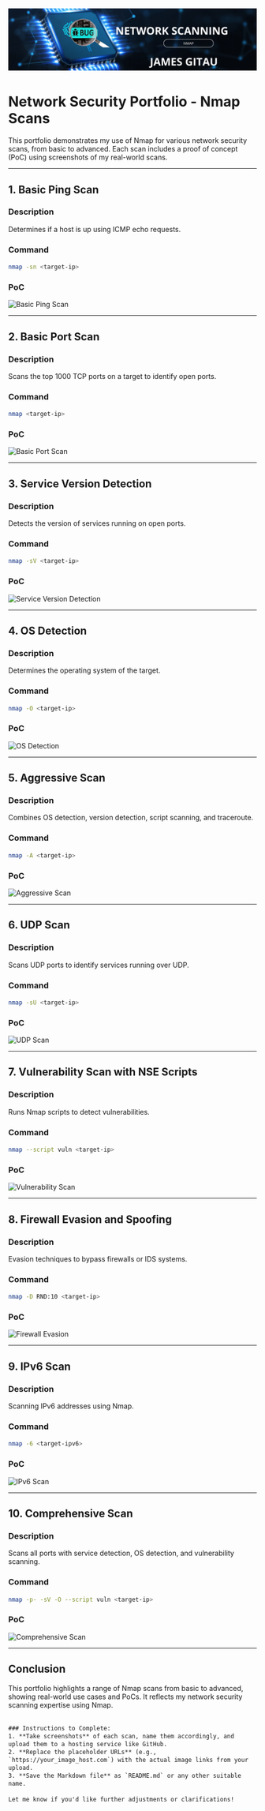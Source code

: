 # ![Network Security Scan Banner](https://github.com/jeymo092/Network-Scanning/blob/b8c576520a3d0621aad9c7a0a5429f372589b4ca/NETWORK%20SCANNING.png)

# Network Security Portfolio - Nmap Scans

This portfolio demonstrates my use of Nmap for various network security scans, from basic to advanced. Each scan includes a proof of concept (PoC) using screenshots of my real-world scans.

---

## 1. **Basic Ping Scan**

### Description
Determines if a host is up using ICMP echo requests.

### Command
```bash
nmap -sn <target-ip>
```

### PoC
![Basic Ping Scan](https://your_image_host.com/basic_ping_scan.png)

---

## 2. **Basic Port Scan**

### Description
Scans the top 1000 TCP ports on a target to identify open ports.

### Command
```bash
nmap <target-ip>
```

### PoC
![Basic Port Scan](https://your_image_host.com/port_scan.png)

---

## 3. **Service Version Detection**

### Description
Detects the version of services running on open ports.

### Command
```bash
nmap -sV <target-ip>
```

### PoC
![Service Version Detection](https://your_image_host.com/service_detection.png)

---

## 4. **OS Detection**

### Description
Determines the operating system of the target.

### Command
```bash
nmap -O <target-ip>
```

### PoC
![OS Detection](https://your_image_host.com/os_detection.png)

---

## 5. **Aggressive Scan**

### Description
Combines OS detection, version detection, script scanning, and traceroute.

### Command
```bash
nmap -A <target-ip>
```

### PoC
![Aggressive Scan](https://your_image_host.com/aggressive_scan.png)

---

## 6. **UDP Scan**

### Description
Scans UDP ports to identify services running over UDP.

### Command
```bash
nmap -sU <target-ip>
```

### PoC
![UDP Scan](https://your_image_host.com/udp_scan.png)

---

## 7. **Vulnerability Scan with NSE Scripts**

### Description
Runs Nmap scripts to detect vulnerabilities.

### Command
```bash
nmap --script vuln <target-ip>
```

### PoC
![Vulnerability Scan](https://your_image_host.com/vuln_scan.png)

---

## 8. **Firewall Evasion and Spoofing**

### Description
Evasion techniques to bypass firewalls or IDS systems.

### Command
```bash
nmap -D RND:10 <target-ip>
```

### PoC
![Firewall Evasion](https://your_image_host.com/firewall_evasion.png)

---

## 9. **IPv6 Scan**

### Description
Scanning IPv6 addresses using Nmap.

### Command
```bash
nmap -6 <target-ipv6>
```

### PoC
![IPv6 Scan](https://your_image_host.com/ipv6_scan.png)

---

## 10. **Comprehensive Scan**

### Description
Scans all ports with service detection, OS detection, and vulnerability scanning.

### Command
```bash
nmap -p- -sV -O --script vuln <target-ip>
```

### PoC
![Comprehensive Scan](https://your_image_host.com/comprehensive_scan.png)

---

## Conclusion

This portfolio highlights a range of Nmap scans from basic to advanced, showing real-world use cases and PoCs. It reflects my network security scanning expertise using Nmap.
```

### Instructions to Complete:
1. **Take screenshots** of each scan, name them accordingly, and upload them to a hosting service like GitHub.
2. **Replace the placeholder URLs** (e.g., `https://your_image_host.com`) with the actual image links from your upload.
3. **Save the Markdown file** as `README.md` or any other suitable name.

Let me know if you'd like further adjustments or clarifications!
